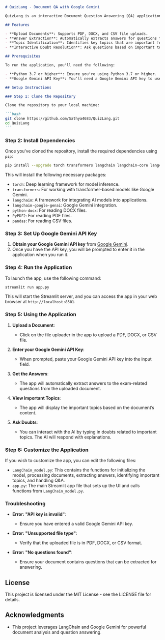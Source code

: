 ````markdown
# QuizLang - Document QA with Google Gemini

QuizLang is an interactive Document Question Answering (QA) application powered by Google Gemini and LangChain. It helps users analyze documents (PDF, DOCX, or CSV format), extract answers for exam-related questions, identify important topics for exam preparation, and interact with the AI to clarify doubts on specific topics.

## Features

- **Upload Documents**: Supports PDF, DOCX, and CSV file uploads.
- **Answer Extraction**: Automatically extracts answers for questions from the uploaded documents.
- **Topic Identification**: Identifies key topics that are important for exam preparation.
- **Interactive Doubt Resolution**: Ask questions based on important topics and get AI-powered responses for clarification.

## Prerequisites

To run the application, you'll need the following:

- **Python 3.7 or higher**: Ensure you're using Python 3.7 or higher.
- **Google Gemini API Key**: You’ll need a Google Gemini API key to use the model. You can obtain this from [Google Cloud's Gemini](https://cloud.google.com/genai).

## Setup Instructions

### Step 1: Clone the Repository

Clone the repository to your local machine:

```bash
git clone https://github.com/Sathya4683/QuizLang.git
cd QuizLang
```
````

### Step 2: Install Dependencies

Once you've cloned the repository, install the required dependencies using `pip`:

```bash
pip install --upgrade torch transformers langchain langchain-core langchain-community langchain_google_genai python-docx PyPDF2 pandas
```

This will install the following necessary packages:

- `torch`: Deep learning framework for model inference.
- `transformers`: For working with transformer-based models like Google Gemini.
- `langchain`: A framework for integrating AI models into applications.
- `langchain-google-genai`: Google Gemini integration.
- `python-docx`: For reading DOCX files.
- `PyPDF2`: For reading PDF files.
- `pandas`: For reading CSV files.

### Step 3: Set Up Google Gemini API Key

1. **Obtain your Google Gemini API key** from [Google Gemini](https://cloud.google.com/genai).
2. Once you have the API key, you will be prompted to enter it in the application when you run it.

### Step 4: Run the Application

To launch the app, use the following command:

```bash
streamlit run app.py
```

This will start the Streamlit server, and you can access the app in your web browser at `http://localhost:8501`.

### Step 5: Using the Application

1. **Upload a Document**:

   - Click on the file uploader in the app to upload a PDF, DOCX, or CSV file.

2. **Enter your Google Gemini API Key**:

   - When prompted, paste your Google Gemini API key into the input field.

3. **Get the Answers**:

   - The app will automatically extract answers to the exam-related questions from the uploaded document.

4. **View Important Topics**:

   - The app will display the important topics based on the document’s content.

5. **Ask Doubts**:
   - You can interact with the AI by typing in doubts related to important topics. The AI will respond with explanations.

### Step 6: Customize the Application

If you wish to customize the app, you can edit the following files:

- `LangChain_model.py`: This contains the functions for initializing the model, processing documents, extracting answers, identifying important topics, and handling Q&A.
- `app.py`: The main Streamlit app file that sets up the UI and calls functions from `LangChain_model.py`.

### Troubleshooting

- **Error: "API key is invalid"**:

  - Ensure you have entered a valid Google Gemini API key.

- **Error: "Unsupported file type"**:

  - Verify that the uploaded file is in PDF, DOCX, or CSV format.

- **Error: "No questions found"**:
  - Ensure your document contains questions that can be extracted for answering.

## License

This project is licensed under the MIT License - see the LICENSE file for details.

## Acknowledgments

- This project leverages LangChain and Google Gemini for powerful document analysis and question answering.
